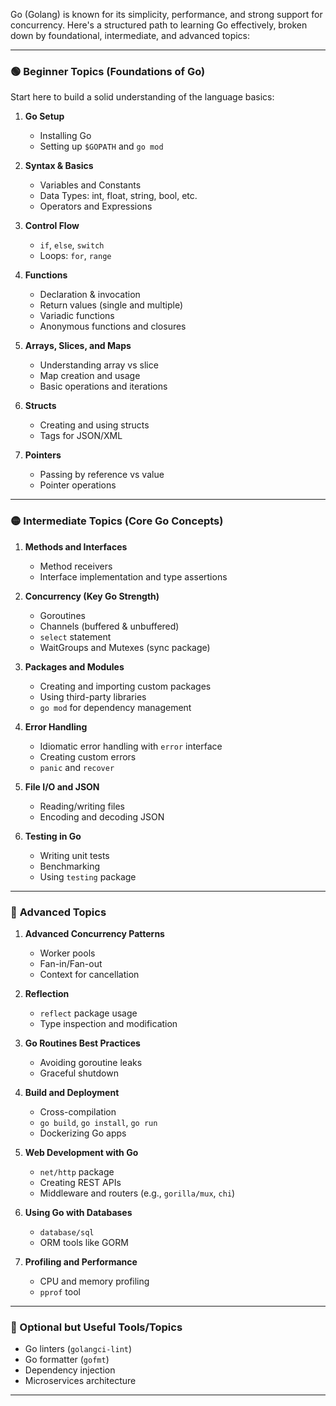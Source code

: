 Go (Golang) is known for its simplicity, performance, and strong support for concurrency. Here's a structured path to learning Go effectively, broken down by foundational, intermediate, and advanced topics:

---

### 🟢 **Beginner Topics (Foundations of Go)**

Start here to build a solid understanding of the language basics:

1. **Go Setup**

   * Installing Go
   * Setting up `$GOPATH` and `go mod`

2. **Syntax & Basics**

   * Variables and Constants
   * Data Types: int, float, string, bool, etc.
   * Operators and Expressions

3. **Control Flow**

   * `if`, `else`, `switch`
   * Loops: `for`, `range`

4. **Functions**

   * Declaration & invocation
   * Return values (single and multiple)
   * Variadic functions
   * Anonymous functions and closures

5. **Arrays, Slices, and Maps**

   * Understanding array vs slice
   * Map creation and usage
   * Basic operations and iterations

6. **Structs**

   * Creating and using structs
   * Tags for JSON/XML

7. **Pointers**

   * Passing by reference vs value
   * Pointer operations

---

### 🟡 **Intermediate Topics (Core Go Concepts)**

1. **Methods and Interfaces**

   * Method receivers
   * Interface implementation and type assertions

2. **Concurrency (Key Go Strength)**

   * Goroutines
   * Channels (buffered & unbuffered)
   * `select` statement
   * WaitGroups and Mutexes (sync package)

3. **Packages and Modules**

   * Creating and importing custom packages
   * Using third-party libraries
   * `go mod` for dependency management

4. **Error Handling**

   * Idiomatic error handling with `error` interface
   * Creating custom errors
   * `panic` and `recover`

5. **File I/O and JSON**

   * Reading/writing files
   * Encoding and decoding JSON

6. **Testing in Go**

   * Writing unit tests
   * Benchmarking
   * Using `testing` package

---

### 🔵 **Advanced Topics**

1. **Advanced Concurrency Patterns**

   * Worker pools
   * Fan-in/Fan-out
   * Context for cancellation

2. **Reflection**

   * `reflect` package usage
   * Type inspection and modification

3. **Go Routines Best Practices**

   * Avoiding goroutine leaks
   * Graceful shutdown

4. **Build and Deployment**

   * Cross-compilation
   * `go build`, `go install`, `go run`
   * Dockerizing Go apps

5. **Web Development with Go**

   * `net/http` package
   * Creating REST APIs
   * Middleware and routers (e.g., `gorilla/mux`, `chi`)

6. **Using Go with Databases**

   * `database/sql`
   * ORM tools like GORM

7. **Profiling and Performance**

   * CPU and memory profiling
   * `pprof` tool

---

### 🔧 Optional but Useful Tools/Topics

* Go linters (`golangci-lint`)
* Go formatter (`gofmt`)
* Dependency injection
* Microservices architecture

---